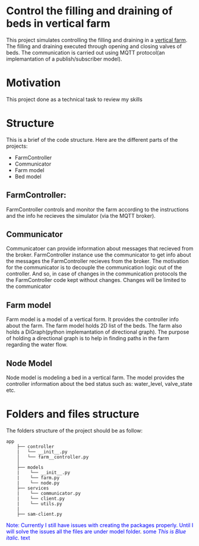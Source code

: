 # Control the filling and draining of beds in vertical farm
This project simulates controlling the filling and draining in a [vertical farm](https://en.wikipedia.org/wiki/Vertical_farming).
The filling and draining executed through opening and closing valves of beds.
The communication is carried out using MQTT protocol(an implemantation of a publish/subscriber model).

# Motivation
This project done as a technical task to review my skills

# Structure
This is a brief of the code structure.
Here are the different parts of the projects: 
* FarmController
* Communicator
* Farm model
* Bed model

## FarmController: 
FarmController controls and monitor the farm according to the instructions and the info he recieves the simulator (via the MQTT broker).

## Communicator
Communicatoer can provide information about messages that recieved from the broker. FarmController instance use the communicator to get info about the messages the FarmController recieves from the broker.
The motivation for the communicator is to decouple the communication logic out of the controller. And so, in case of changes in the communication protocols the
the FarmController code kept without changes. Changes will be limited to the communicator

## Farm model
Farm model is a model of a vertical form. It provides the controller info about the farm.
The farm model holds 2D list of the beds.
The farm also holds a DiGraph(python implemantation of directional graph).
The purpose of holding a directional graph is to help in finding paths in the farm regarding the water flow. 

## Node Model
Node model is modeling a bed in a vertical farm. The model provides the controller information about the bed status such as: water_level, valve_state etc.

# Folders and files structure
The folders structure of the project should be as follow:


```
app
    ├── controller
    |   └── __init__.py
    │   └── farm__controller.py
    │   
    ├── models
    |    └── __init__.py
    |    └── farm.py
    |    └── node.py
    ├── services
    |    └── communicator.py
    |    └── client.py
    |    └── utils.py
    |
    ├── sam-client.py

```
<span style="color:blue">Note: Currently I still have issues with creating the packages properly. 
Until I will solve the issues all the files are under model folder</span>.
<span style="color:blue">some *This is Blue italic.* text</span>
